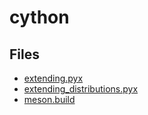# cython

## Files

- [extending.pyx](extending.pyx)
- [extending_distributions.pyx](extending_distributions.pyx)
- [meson.build](meson.build)
